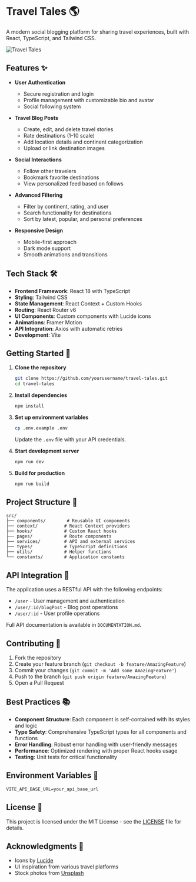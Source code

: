 # Travel Tales 🌎

A modern social blogging platform for sharing travel experiences, built with React, TypeScript, and Tailwind CSS.

![Travel Tales](https://images.unsplash.com/photo-1469854523086-cc02fe5d8800?w=1200&h=630&fit=crop)

## Features ✨

- **User Authentication**
  - Secure registration and login
  - Profile management with customizable bio and avatar
  - Social following system

- **Travel Blog Posts**
  - Create, edit, and delete travel stories
  - Rate destinations (1-10 scale)
  - Add location details and continent categorization
  - Upload or link destination images

- **Social Interactions**
  - Follow other travelers
  - Bookmark favorite destinations
  - View personalized feed based on follows

- **Advanced Filtering**
  - Filter by continent, rating, and user
  - Search functionality for destinations
  - Sort by latest, popular, and personal preferences

- **Responsive Design**
  - Mobile-first approach
  - Dark mode support
  - Smooth animations and transitions

## Tech Stack 🛠

- **Frontend Framework**: React 18 with TypeScript
- **Styling**: Tailwind CSS
- **State Management**: React Context + Custom Hooks
- **Routing**: React Router v6
- **UI Components**: Custom components with Lucide icons
- **Animations**: Framer Motion
- **API Integration**: Axios with automatic retries
- **Development**: Vite

## Getting Started 🚀

1. **Clone the repository**
   ```bash
   git clone https://github.com/yourusername/travel-tales.git
   cd travel-tales
   ```

2. **Install dependencies**
   ```bash
   npm install
   ```

3. **Set up environment variables**
   ```bash
   cp .env.example .env
   ```
   Update the `.env` file with your API credentials.

4. **Start development server**
   ```bash
   npm run dev
   ```

5. **Build for production**
   ```bash
   npm run build
   ```

## Project Structure 📁

```
src/
├── components/        # Reusable UI components
├── context/          # React Context providers
├── hooks/            # Custom React hooks
├── pages/            # Route components
├── services/         # API and external services
├── types/            # TypeScript definitions
├── utils/            # Helper functions
└── constants/        # Application constants
```

## API Integration 🔌

The application uses a RESTful API with the following endpoints:

- `/user` - User management and authentication
- `/user/:id/blogPost` - Blog post operations
- `/user/:id` - User profile operations

Full API documentation is available in `DOCUMENTATION.md`.

## Contributing 🤝

1. Fork the repository
2. Create your feature branch (`git checkout -b feature/AmazingFeature`)
3. Commit your changes (`git commit -m 'Add some AmazingFeature'`)
4. Push to the branch (`git push origin feature/AmazingFeature`)
5. Open a Pull Request

## Best Practices 📚

- **Component Structure**: Each component is self-contained with its styles and logic
- **Type Safety**: Comprehensive TypeScript types for all components and functions
- **Error Handling**: Robust error handling with user-friendly messages
- **Performance**: Optimized rendering with proper React hooks usage
- **Testing**: Unit tests for critical functionality

## Environment Variables 🔑

```env
VITE_API_BASE_URL=your_api_base_url
```

## License 📄

This project is licensed under the MIT License - see the [LICENSE](LICENSE) file for details.

## Acknowledgments 🙏

- Icons by [Lucide](https://lucide.dev)
- UI inspiration from various travel platforms
- Stock photos from [Unsplash](https://unsplash.com)
